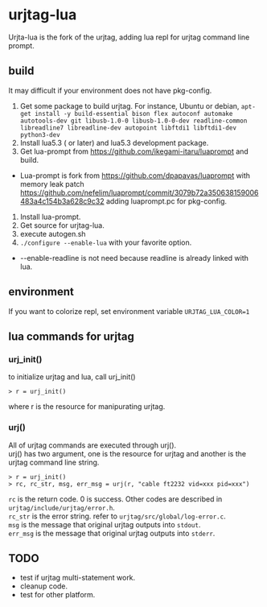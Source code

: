 # urjtag-lua

Urjta-lua is the fork of the urjtag, adding lua repl for urjtag command line prompt.

## build
It may difficult if your environment does not have pkg-config.  
1. Get some package to build urjtag. For instance, Ubuntu or debian, 
`apt-get install -y build-essential bison flex autoconf automake autotools-dev git libusb-1.0-0 libusb-1.0-0-dev readline-common libreadline7 libreadline-dev autopoint libftdi1 libftdi1-dev python3-dev`  
1. Install lua5.3 ( or later) and lua5.3 development package.
1. Get lua-prompt from https://github.com/ikegami-itaru/luaprompt and build.  
  - Lua-prompt is fork from https://github.com/dpapavas/luaprompt with memory leak patch https://github.com/nefelim/luaprompt/commit/3079b72a350638159006483a4c154b3a628c9c32 adding luaprompt.pc for pkg-config.  
1. Install lua-prompt.  
1. Get source for urjtag-lua.  
1. execute autogen.sh 
1. `./configure --enable-lua`  with your favorite option.  
  - --enable-readline is not need because readline is already linked with lua.
  
  
## environment
If you want to colorize repl, set environment variable `URJTAG_LUA_COLOR=1`  

## lua commands for urjtag
### urj_init()
to initialize urjtag and lua, call urj_init()
```
> r = urj_init()
```
where r is the resource for manipurating urjtag.  
### urj()
All of urjtag commands are executed through urj().  
urj() has two argument, one is the resource for urjtag and another is the urjtag command line string.
```
> r = urj_init()
> rc, rc_str, msg, err_msg = urj(r, "cable ft2232 vid=xxx pid=xxx")
```
`rc` is the return code. 0 is success. Other codes are described in `urjtag/include/urjtag/error.h`.    
`rc_str` is the error string. refer to `urjtag/src/global/log-error.c`.  
`msg` is the message that original urjtag outputs into `stdout`.  
`err_msg` is the message that original urjtag outputs into `stderr`.


## TODO
- test if urjtag multi-statement work.
- cleanup code.
- test for other platform.
